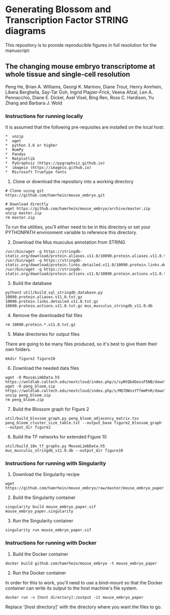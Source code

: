 # Generating Blossom and Transcription Factor STRING diagrams

This repository is to provide reproducible figures in full resolution for the
manuscript:

## The changing mouse embryo transcriptome at whole tissue and single-cell resolution

Peng He, Brian A. Williams, Georgi K. Marinov, Diane Trout, Henry Amrhein, Libera Berghella, Say-Tar Goh, Ingrid Plajzer-Frick, Veena Afzal, Len A. Pennacchio, Diane E. Dickel, Axel Visel, Bing Ren, Ross C. Hardison, Yu Zhang and Barbara J. Wold

### Instructions for running locally

It is assumed that the following pre-requisites are installed on the local
host:

    *  unzip
    *  wget
    *  python 3.6 or higher
    *  NumPy
    *  Pandas
    *  Matplotlib
    *  PyGraphviz (https://pygraphviz.github.io)
    *  imageio (https://imageio.github.io)
    *  Microsoft TrueType fonts

1. Clone or download the repository into a working directory

```
# Clone using git
https://github.com/hamrhein/mouse_embryo.git

# Download directly
wget https://github.com/hamrhein/mouse_embryo/archive/master.zip
unzip master.zip
rm master.zip
```

To run the utilities, you'll either need to be in this directory or set your
PYTHONPATH environment variable to reference this directory.

2. Download the Mus musculus annotation from STRING

```
/usr/bin/wget -q https://stringdb-static.org/download/protein.aliases.v11.0/10090.protein.aliases.v11.0.txt.gz
/usr/bin/wget -q https://stringdb-static.org/download/protein.links.detailed.v11.0/10090.protein.links.detailed.v11.0.txt.gz
/usr/bin/wget -q https://stringdb-static.org/download/protein.actions.v11.0/10090.protein.actions.v11.0.txt.gz
```

3. Build the database

```
python3 util/build_sql_stringdb_database.py 10090.protein.aliases.v11.0.txt.gz 10090.protein.links.detailed.v11.0.txt.gz 10090.protein.actions.v11.0.txt.gz mus_musculus_stringdb_v11.0.db
```

4. Remove the downloaded flat files

```
rm 10090.protein.*.v11.0.txt.gz
```

5. Make directories for output files

There are going to be many files produced, so it's best to give them their own
folders.

```
mkdir figure2 figure10
```

6. Download the needed data files

```
wget -O MouseLimbData.h5 https://woldlab.caltech.edu/nextcloud/index.php/s/syNtQbdGessF5NB/download
wget -O peng_bloom.zip https://woldlab.caltech.edu/nextcloud/index.php/s/MQ7DWssYTfmmPnR/download
unzip peng_bloom.zip
rm peng_bloom.zip
```

7. Build the Blossom graph for Figure 2

```
util/build_blossom_graph.py peng_bloom_adjacency_matrix.tsv peng_bloom_cluster_size_table.txt --output_base figure2_blossom_graph --output_dir figure2
```

8. Build the TF networks for extended Figure 10

```
util/build_10x_tf_graphs.py MouseLimbData.h5 mus_musculus_stringdb_v11.0.db --output_dir figure10
```

### Instructions for running with Singularity

1. Download the Singularity recipe

```
wget https://github.com/hamrhein/mouse_embryo/raw/master/mouse_embryo_paper.singularity
```

2. Build the Singularity container

```
singularity build mouse_embryo_paper.sif mouse_embryo_paper.singularity
```

3. Run the Singularity container

```
singularity run mouse_embryo_paper.sif
```

### Instructions for running with Docker

1. Build the Docker container

```
docker build github.com/hamrhein/mouse_embryo -t mouse_embryo_paper
```

2.  Run the Docker container

In order for this to work, you'll need to use a bind-mount so that the Docker
container can write its output to the host machine's file system.

```
docker run -v [host directory]:/output -it mouse_embryo_paper
```

Replace '[host directory]' with the directory where you want the files to go.

